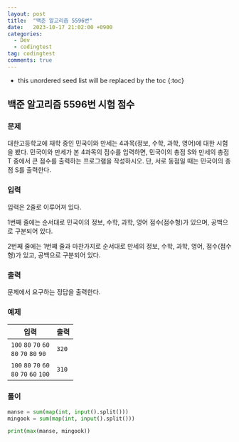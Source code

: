 ```yaml
---
layout: post
title:  "백준 알고리즘 5596번"
date:   2023-10-17 21:02:00 +0900
categories:
  - Dev
  - codingtest
tag: codingtest
comments: true
---
```


* this unordered seed list will be replaced by the toc
{:toc}

## 백준 알고리즘 5596번 시험 점수

### 문제

대한고등학교에 재학 중인 민국이와 만세는 4과목(정보, 수학, 과학, 영어)에 대한 시험을 봤다. 민국이와 만세가 본 4과목의 점수를 입력하면, 민국이의 총점 S와 만세의 총점 T 중에서 큰 점수를 출력하는 프로그램을 작성하시오. 단, 서로 동점일 때는 민국이의 총점 S를 출력한다.

### 입력

입력은 2줄로 이루어져 있다.

1번째 줄에는 순서대로 민국이의 정보, 수학, 과학, 영어 점수(점수형)가 있으며, 공백으로 구분되어 있다.

2번째 줄에는 1번쨰 줄과 마찬가지로 순서대로 만세의 정보, 수학, 과학, 영어, 점수(점수형)가 있고, 공백으로 구분되어 있다.

### 출력

문제에서 요구하는 정답을 출력한다.

### 예제

| 입력 | 출력 |
| --- | --- |
| `100` `80` `70` `60` <br/> `80` `70` `80` `90` | `320` |
| `100` `80` `70` `60` <br/> `80` `70` `60` `100` | `310` |

### 풀이

```py
manse = sum(map(int, input().split()))
mingook = sum(map(int, input().split()))

print(max(manse, mingook))
```